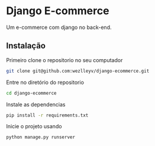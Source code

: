 
# Django E-commerce

Um e-commerce com django no back-end.

## Instalação

Primeiro clone o repositorio no seu computador
```bash
git clone git@github.com:wezlleyv/django-ecommerce.git
```

Entre no diretório do repositorio
```bash
cd django-ecommerce
```

Instale as dependencias
```bash
pip install -r requirements.txt
```

Inicie o projeto usando

```bash
python manage.py runserver
```
